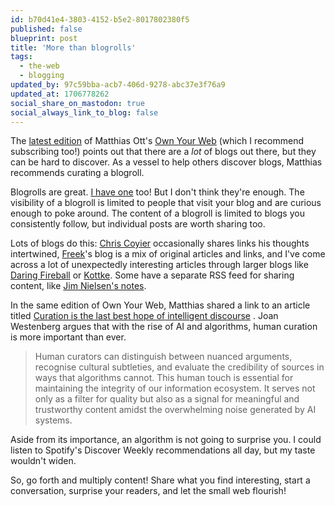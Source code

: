```yaml
---
id: b70d41e4-3803-4152-b5e2-8017802380f5
published: false
blueprint: post
title: 'More than blogrolls'
tags:
  - the-web
  - blogging
updated_by: 97c59bba-acb7-406d-9278-abc37e3f76a9
updated_at: 1706778262
social_share_on_mastodon: true
social_always_link_to_blog: false
---
```

The [latest edition](https://buttondown.email/ownyourweb/archive/issue-08/) of Matthias Ott's [Own Your Web](https://buttondown.email/ownyourweb) (which I recommend subscribing too!) points out that there are a _lot_ of blogs out there, but they can be hard to discover. As a vessel to help others discover blogs, Matthias recommends curating a blogroll.

Blogrolls are great. [I have one](https://sebastiandedeyne.com/blogroll) too! But I don't think they're enough. The visibility of a blogroll is limited to people that visit your blog and are curious enough to poke around. The content of a blogroll is limited to blogs you consistently follow, but individual posts are worth sharing too.

Lots of blogs do this: [Chris Coyier](https://chriscoyier.net) occasionally shares links his thoughts intertwined, [Freek](http://freek.dev)'s blog is a mix of original articles and links, and I've come across a lot of unexpectedly interesting articles through larger blogs like [Daring Fireball](https://daringfireball.net) or [Kottke](https://kottke.org). Some have a separate RSS feed for sharing content, like [Jim Nielsen's notes](https://notes.jim-nielsen.com/).

In the same edition of Own Your Web, Matthias shared a link to an article titled [Curation is the last best hope of intelligent discourse](https://joanwestenberg.com/blog/curation-is-the-last-best-hope-of-intelligent-discourse?utm_source=ownyourweb&utm_medium=email&utm_campaign=issue-08) . Joan Westenberg argues that with the rise of AI and algorithms, human curation is more important than ever.

> Human curators can distinguish between nuanced arguments, recognise cultural subtleties, and evaluate the credibility of sources in ways that algorithms cannot. This human touch is essential for maintaining the integrity of our information ecosystem. It serves not only as a filter for quality but also as a signal for meaningful and trustworthy content amidst the overwhelming noise generated by AI systems.

Aside from its importance, an algorithm is not going to surprise you. I could listen to Spotify's Discover Weekly recommendations all day, but my taste wouldn't widen.

So, go forth and multiply content! Share what you find interesting, start a conversation, surprise your readers, and let the small web flourish!